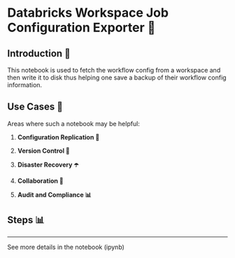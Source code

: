 # Databricks Workspace Job Configuration Exporter 🚀

## Introduction 📜

This notebook is used to fetch the workflow config from a workspace and then write it to disk thus helping one save a backup of their workflow config information.

## Use Cases 🌟

Areas where such a notebook may be helpful:

1. **Configuration Replication 🤝**

2. **Version Control 🔄**

3. **Disaster Recovery ☂️**

4. **Collaboration 🤗**

5. **Audit and Compliance 📊**


## Steps 📊


--- 
See more details in the notebook (ipynb)